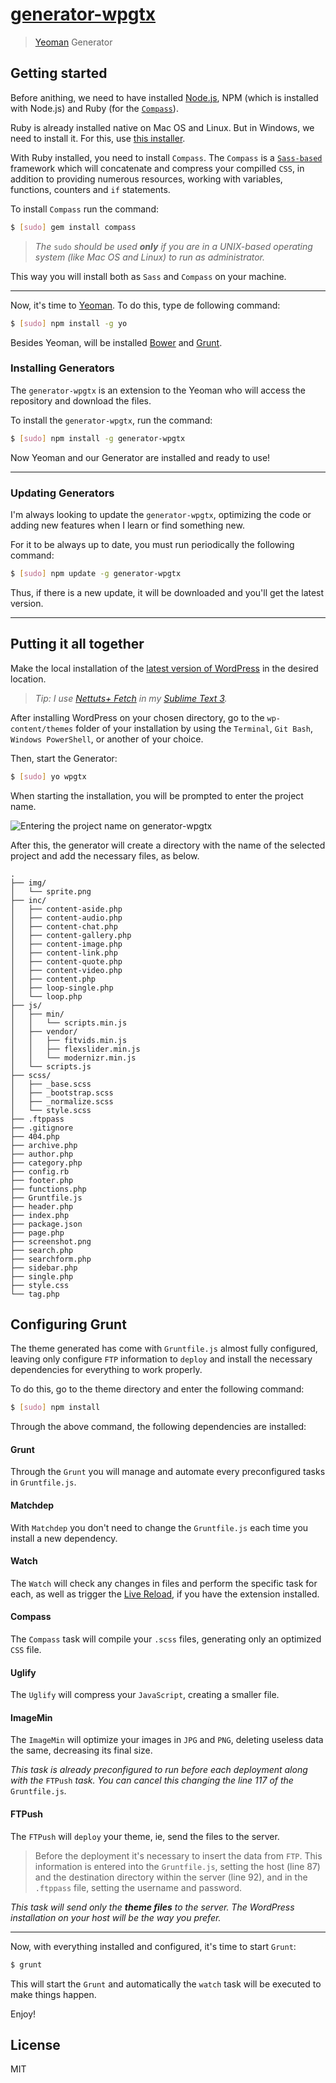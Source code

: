 # [generator-wpgtx](https://www.npmjs.org/package/generator-wpgtx)

> [Yeoman](http://yeoman.io) Generator


## Getting started

Before anithing, we need to have installed [Node.js](http://nodejs.org/download/), NPM (which is installed with Node.js) and Ruby (for the [`Compass`](http://compass-style.org/)).

Ruby is already installed native on Mac OS and Linux. But in Windows, we need to install it. For this, use [this installer](http://rubyinstaller.org/downloads/).

With Ruby installed, you need to install `Compass`. The `Compass` is a [`Sass-based`](http://sass-lang-com/) framework which will concatenate and compress your compilled `CSS`, in addition to providing numerous resources, working with variables, functions, counters and `if` statements.

To install `Compass` run the command:

```bash
$ [sudo] gem install compass
```

> _The_ `sudo` _should be used **only** if you are in a UNIX-based operating system (like Mac OS and Linux) to run as administrator._

This way you will install both as `Sass` and `Compass` on your machine.

***

Now, it's time to [Yeoman](http://yeoman.io/). To do this, type de following command:

```bash
$ [sudo] npm install -g yo
```

Besides Yeoman, will be installed [Bower](http://bower.io/) and [Grunt](http://gruntjs.com/).

### Installing Generators

The `generator-wpgtx` is an extension to the Yeoman who will access the repository and download the files.

To install the `generator-wpgtx`, run the command:

```bash
$ [sudo] npm install -g generator-wpgtx
```

Now Yeoman and our Generator are installed and ready to use!

***

### Updating Generators

I'm always looking to update the `generator-wpgtx`, optimizing the code or adding new features when I learn or find something new.

For it to be always up to date, you must run periodically the following command:

```bash
$ [sudo] npm update -g generator-wpgtx
```

Thus, if there is a new update, it will be downloaded and you'll get the latest version.

***

## Putting it all together

Make the local installation of the [latest version of WordPress](https://wordpress.org/latest.zip) in the desired location.

> _Tip: I use [Nettuts+ Fetch](https://github.com/weslly/Nettuts-Fetch) in my [Sublime Text 3](http://sublimetext.com/3)._

After installing WordPress on your chosen directory, go to the `wp-content/themes` folder of your installation by using the `Terminal`, `Git Bash`, `Windows PowerShell`, or another of your choice.

Then, start the Generator:

```bash
$ [sudo] yo wpgtx
```

When starting the installation, you will be prompted to enter the project name.

![Entering the project name on generator-wpgtx](http://i.imgur.com/64i0UbG.jpg)

After this, the generator will create a directory with the name of the selected project and add the necessary files, as below.

```
.
├── img/
│   └── sprite.png
├── inc/
│   ├── content-aside.php
│   ├── content-audio.php
│   ├── content-chat.php
│   ├── content-gallery.php
│   ├── content-image.php
│   ├── content-link.php
│   ├── content-quote.php
│   ├── content-video.php
│   ├── content.php
│   ├── loop-single.php
│   └── loop.php
├── js/
│   ├── min/
│   │   └── scripts.min.js
│   ├── vendor/
│   │   ├── fitvids.min.js
│   │   ├── flexslider.min.js
│   │   └── modernizr.min.js
│   └── scripts.js
├── scss/
│   ├── _base.scss
│   ├── _bootstrap.scss
│   ├── _normalize.scss
│   └── style.scss
├── .ftppass
├── .gitignore
├── 404.php
├── archive.php
├── author.php
├── category.php
├── config.rb
├── footer.php
├── functions.php
├── Gruntfile.js
├── header.php
├── index.php
├── package.json
├── page.php
├── screenshot.png
├── search.php
├── searchform.php
├── sidebar.php
├── single.php
├── style.css
└── tag.php
```

## Configuring Grunt

The theme generated has come with `Gruntfile.js` almost fully configured, leaving only configure `FTP` information to `deploy` and install the necessary dependencies for everything to work properly.

To do this, go to the theme directory and enter the following command:

```bash
$ [sudo] npm install
```

Through the above command, the following dependencies are installed:

#### Grunt

Through the `Grunt` you will manage and automate every preconfigured tasks in `Gruntfile.js`.

#### Matchdep

With `Matchdep` you don't need to change the `Gruntfile.js` each time you install a new dependency.

#### Watch

The `Watch` will check any changes in files and perform the specific task for each, as well as trigger the [Live Reload](http://feedback.livereload.com/knowledgebase/articles/86242-how-do-i-install-and-use-the-browser-extensions-), if you have the extension installed.

#### Compass

The `Compass` task will compile your `.scss` files, generating only an optimized `CSS` file.

#### Uglify

The `Uglify` will compress your `JavaScript`, creating a smaller file.

#### ImageMin

The `ImageMin` will optimize your images in `JPG` and `PNG`, deleting useless data the same, decreasing its final size.

_This task is already preconfigured to run before each deployment along with the_ `FTPush` _task. You can cancel this changing the line 117 of the_ `Gruntfile.js`_._

#### FTPush

The `FTPush` will `deploy` your theme, ie, send the files to the server.

> Before the deployment it's necessary to insert the data from `FTP`. This information is entered into the `Gruntfile.js`, setting the host (line 87) and the destination directory within the server (line 92), and in the `.ftppass` file, setting the username and password.

_This task will send only the **theme files** to the server. The WordPress installation on your host will be the way you prefer._

***

Now, with everything installed and configured, it's time to start `Grunt`:

```bash
$ grunt
```

This will start the `Grunt` and automatically the `watch` task will be executed to make things happen.

Enjoy!

## License

MIT
